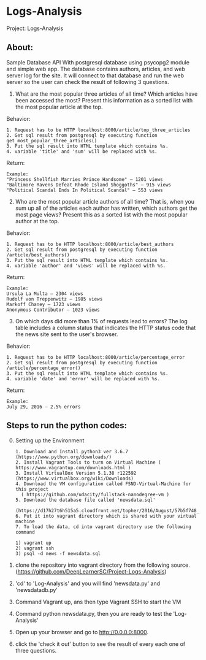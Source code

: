 # Logs-Analysis
Project: Logs-Analysis

## About:
Sample Database API With postgresql database using psycopg2 module and simple web app.
The database contains authors, articles, and web server log for the site.
It will connect to that database and run the web server so the user can check the result of following 3 questions.

1. What are the most popular three articles of all time? 
Which articles have been accessed the most? Present this information as a sorted list with the most popular article at the top.

  Behavior:
  
	1. Request has to be HTTP localhost:8000/article/top_three_articles 
	2. Get sql result from postgresql by executing function get_most_popular_three_articles()	
	3. Put the sql result into HTML template which contains %s. 
	4. variable 'title' and 'sum' will be replaced with %s.
  Return:
  
  	Example:	
  	"Princess Shellfish Marries Prince Handsome" — 1201 views
  	"Baltimore Ravens Defeat Rhode Island Shoggoths" — 915 views
  	"Political Scandal Ends In Political Scandal" — 553 views

2. Who are the most popular article authors of all time? 
That is, when you sum up all of the articles each author has written, which authors get the most page views? 
Present this as a sorted list with the most popular author at the top.
  
  Behavior:
  
	1. Request has to be HTTP localhost:8000/article/best_authors 
	2. Get sql result from postgresql by executing function /article/best_authors()	
	3. Put the sql result into HTML template which contains %s. 
	4. variable 'author' and 'views' will be replaced with %s.
  Return:
  
	Example:	
	Ursula La Multa — 2304 views
  	Rudolf von Treppenwitz — 1985 views
  	Markoff Chaney — 1723 views
  	Anonymous Contributor — 1023 views

3. On which days did more than 1% of requests lead to errors? 
The log table includes a column status that indicates the HTTP status code that the news site sent to the user's browser.
  
  Behavior:
  
	1. Request has to be HTTP localhost:8000/article/percentage_error 
	2. Get sql result from postgresql by executing function /article/percentage_error()	
	3. Put the sql result into HTML template which contains %s. 
	4. variable 'date' and 'error' will be replaced with %s.
  Return:
  
 	Example:	
 	July 29, 2016 — 2.5% errors
  
## Steps to run the python codes:

0. Setting up the Environment

       1. Download and Install python3 ver 3.6.7 (https://www.python.org/downloads/)
       2. Install Vagrant Tools to turn on Virtual Machine ( https://www.vagrantup.com/downloads.html )
       3. Install VirtualBox Version 5.1.38 r122592 (https://www.virtualbox.org/wiki/Downloads)
       4. Download the VM configuration called FSND-Virtual-Machine for this project 
         ( https://github.com/udacity/fullstack-nanodegree-vm ) 
       5. Download the database file called 'newsdata.sql'
         (https://d17h27t6h515a5.cloudfront.net/topher/2016/August/57b5f748_newsdata/newsdata.zip)
       6. Put it into vagrant directory which is shared with your virtual machine
       7. To load the data, cd into vagrant directory use the following command
       
       1) vagrant up 
       2) vagrant ssh
       3) psql -d news -f newsdata.sql

1. clone the repository into vagrant directory from the following source.
	(https://github.com/DeepLearnerSC/Project-Logs-Analysis)
2. 'cd' to 'Log-Analysis' and you will find 'newsdata.py' and 'newsdatadb.py'
3. Command Vagrant up, ans then type Vagrant SSH to start the VM
3. Command python newsdata.py, then you are ready to test the 'Log-Analysis'
4. Open up your browser and go to http://0.0.0.0:8000.
5. click the 'check it out' button to see the result of every each one of three questions.
